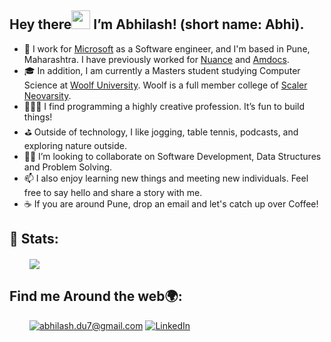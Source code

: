  ## Hey there<img src="https://raw.githubusercontent.com/MartinHeinz/MartinHeinz/master/wave.gif" width="30px"> I’m Abhilash! (short name: Abhi).
- 💼 I work for [Microsoft](https://www.nuance.com/index.html](https://www.microsoft.com/en-in)) as a Software engineer, and I'm based in Pune, Maharashtra. I have previously worked for [Nuance](https://www.nuance.com/company-overview.html) and [Amdocs](https://www.amdocs.com/).
- 🎓 In addition, I am currently a Masters student studying Computer Science at [Woolf University](https://woolf.university/). Woolf is a full member college of [Scaler Neovarsity](https://scaler.woolf.university/).
- 👩🏻‍💻 I find programming a highly creative profession. It’s fun to build things!
- ⛳ Outside of technology, I like jogging, table tennis, podcasts, and exploring nature outside.
- 🤝🏻 I’m looking to collaborate on Software Development, Data Structures and Problem Solving.
- 📫 I also enjoy learning new things and meeting new individuals. Feel free to say hello and share a story with me.
- ☕ If you are around Pune, drop an email and let's catch up over Coffee!

## 👀 Stats:
&emsp;&emsp;
<img align="center"
src="https://github-readme-stats.vercel.app/api/top-langs/?username=abhilash-du&layout=compact&theme=dark&show_icons=true" data-canonical-src="https://github-readme-stats.vercel.app/api/top-langs/?username=abhilash-du&layout=compact&theme=dark&show_icons=true;hide_border=true" style="max-width: 100%;">

## Find me Around the web🌍:
<p dir="auto">
&emsp;&emsp;
<a href="mailto:abhilash.du7@gmail.com"><img src="https://camo.githubusercontent.com/571384769c09e0c66b45e39b5be70f68f552db3e2b2311bc2064f0d4a9f5983b/68747470733a2f2f696d672e736869656c64732e696f2f62616467652f476d61696c2d4431343833363f7374796c653d666f722d7468652d6261646765266c6f676f3d676d61696c266c6f676f436f6c6f723d7768697465" alt="abhilash.du7@gmail.com" data-canonical-src="https://img.shields.io/badge/Gmail-D14836?style=for-the-badge&amp;logo=gmail&amp;logoColor=white" style="max-width: 100%;"></a>
<a href="https://www.linkedin.com/in/abhilash-dubey/" rel="nofollow"><img src="https://camo.githubusercontent.com/a80d00f23720d0bc9f55481cfcd77ab79e141606829cf16ec43f8cacc7741e46/68747470733a2f2f696d672e736869656c64732e696f2f62616467652f4c696e6b6564496e2d3030373742353f7374796c653d666f722d7468652d6261646765266c6f676f3d6c696e6b6564696e266c6f676f436f6c6f723d7768697465" alt="LinkedIn" data-canonical-src="https://img.shields.io/badge/LinkedIn-0077B5?style=for-the-badge&amp;logo=linkedin&amp;logoColor=white" style="max-width: 100%;"></a>
 </p>
 
 
<!---
Abhilash-du/Abhilash-du is a ✨ special ✨ repository because its `README.md` (this file) appears on your GitHub profile.
You can click the Preview link to take a look at your changes.
--->
<!--- For future use:- (github stats)
<img src="https://github-readme-stats.vercel.app/api?username=abhilash-du&&show_icons=true&title_color=ffffff&icon_color=bb2acf&text_color=daf7dc&bg_color=151515">
--->
